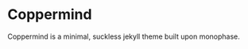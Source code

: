 # Coppermind <!-- omit in toc -->

Coppermind is a minimal, suckless jekyll theme built upon monophase.
